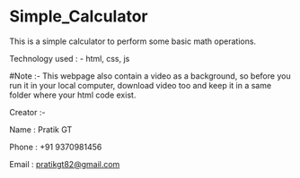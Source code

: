 # Simple_Calculator
This is a simple calculator to perform some basic math operations.

Technology used : - html, css, js

#Note :- This webpage also contain a video as a background, so before you run it in your local computer, download video too and keep it in a same folder where your html code exist.

Creator :-

Name : Pratik GT

Phone : +91 9370981456

Email : pratikgt82@gmail.com

